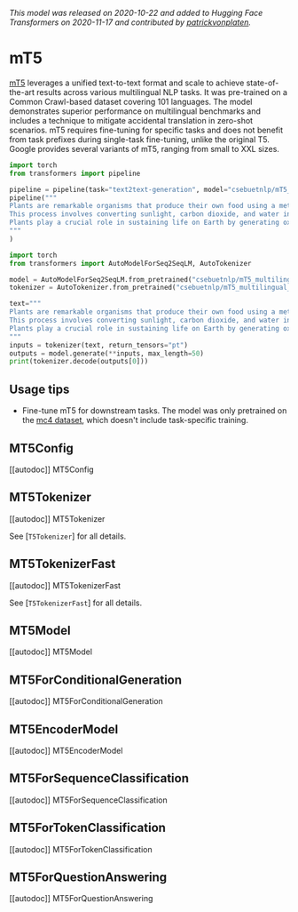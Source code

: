 <!--Copyright 2020 The HuggingFace Team. All rights reserved.

Licensed under the Apache License, Version 2.0 (the "License"); you may not use this file except in compliance with
the License. You may obtain a copy of the License at

http://www.apache.org/licenses/LICENSE-2.0

Unless required by applicable law or agreed to in writing, software distributed under the License is distributed on
an "AS IS" BASIS, WITHOUT WARRANTIES OR CONDITIONS OF ANY KIND, either express or implied. See the License for the
specific language governing permissions and limitations under the License.

⚠️ Note that this file is in Markdown but contain specific syntax for our doc-builder (similar to MDX) that may not be
rendered properly in your Markdown viewer.

-->
*This model was released on 2020-10-22 and added to Hugging Face Transformers on 2020-11-17 and contributed by [patrickvonplaten](https://huggingface.co/patrickvonplaten).*

# mT5

[mT5](https://huggingface.co/papers/2010.11934) leverages a unified text-to-text format and scale to achieve state-of-the-art results across various multilingual NLP tasks. It was pre-trained on a Common Crawl-based dataset covering 101 languages. The model demonstrates superior performance on multilingual benchmarks and includes a technique to mitigate accidental translation in zero-shot scenarios. mT5 requires fine-tuning for specific tasks and does not benefit from task prefixes during single-task fine-tuning, unlike the original T5. Google provides several variants of mT5, ranging from small to XXL sizes.

<hfoptions id="usage">
<hfoption id="Pipeline">

```py
import torch
from transformers import pipeline

pipeline = pipeline(task="text2text-generation", model="csebuetnlp/mT5_multilingual_XLSum", dtype="auto")
pipeline("""
Plants are remarkable organisms that produce their own food using a method called photosynthesis.
This process involves converting sunlight, carbon dioxide, and water into glucose, which provides energy for growth.
Plants play a crucial role in sustaining life on Earth by generating oxygen and serving as the foundation of most ecosystems.
"""
)
```

</hfoption>
<hfoption id="AutoModel">

```py
import torch
from transformers import AutoModelForSeq2SeqLM, AutoTokenizer

model = AutoModelForSeq2SeqLM.from_pretrained("csebuetnlp/mT5_multilingual_XLSum", dtype="auto")
tokenizer = AutoTokenizer.from_pretrained("csebuetnlp/mT5_multilingual_XLSum")

text="""
Plants are remarkable organisms that produce their own food using a method called photosynthesis.
This process involves converting sunlight, carbon dioxide, and water into glucose, which provides energy for growth.
Plants play a crucial role in sustaining life on Earth by generating oxygen and serving as the foundation of most ecosystems.
"""
inputs = tokenizer(text, return_tensors="pt")
outputs = model.generate(**inputs, max_length=50)
print(tokenizer.decode(outputs[0]))
```

</hfopton>
</hfoptions>

## Usage tips

- Fine-tune mT5 for downstream tasks. The model was only pretrained on the [mc4 dataset](https://huggingface.co/datasets/mc4), which doesn't include task-specific training.

## MT5Config

[[autodoc]] MT5Config

## MT5Tokenizer

[[autodoc]] MT5Tokenizer

See [`T5Tokenizer`] for all details.

## MT5TokenizerFast

[[autodoc]] MT5TokenizerFast

See [`T5TokenizerFast`] for all details.

## MT5Model

[[autodoc]] MT5Model

## MT5ForConditionalGeneration

[[autodoc]] MT5ForConditionalGeneration

## MT5EncoderModel

[[autodoc]] MT5EncoderModel

## MT5ForSequenceClassification

[[autodoc]] MT5ForSequenceClassification

## MT5ForTokenClassification

[[autodoc]] MT5ForTokenClassification

## MT5ForQuestionAnswering

[[autodoc]] MT5ForQuestionAnswering

